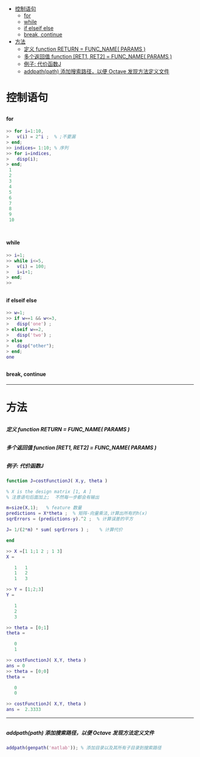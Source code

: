 <!-- ...menustart -->

 - [控制语句](#ea5302a4c0247998e1de210b879bef5f)
     - [for](#d55669822f1a8cf72ec1911e462a54eb)
     - [while](#901889f4f34f8ca18ac2f53d1fed346e)
     - [if  elseif else](#14fdbb00ba740a5e6e2ebb154af73572)
     - [break, continue](#e431a54db2dbf8b6dd89898db017fce2)
 - [方法](#ea340b9dda8b893ddf2d9176220aac32)
     - [定义 function RETURN = FUNC_NAME( PARAMS )](#f7c1ab0d7de72d584ef32e3bfcc9655f)
     - [多个返回值 function [RET1, RET2] = FUNC_NAME( PARAMS )](#962022740b9969866c7e970cc43c2f59)
     - [例子: 代价函数J](#71db28af5c0579013c3ed99662d36a77)
     - [addpath(path) 添加搜索路径，以便 Octave 发现方法定义文件](#d21b656001498d6544c47c1a617bf4a1)

<!-- ...menuend -->


<h2 id="ea5302a4c0247998e1de210b879bef5f"></h2>

# 控制语句

<h2 id="d55669822f1a8cf72ec1911e462a54eb"></h2>

#### for
```matlab
>> for i=1:10,
>   v(i) = 2^i ;  % ;不要漏
> end;
>> indices= 1:10; % 序列
>> for i=indices,
>   disp(i);
> end;
 1
 2
 3
 4
 5
 6
 7
 8
 9
 10
 
```

<h2 id="901889f4f34f8ca18ac2f53d1fed346e"></h2>

#### while
```matlab
>> i=1;
>> while i<=5,
>   v(i) = 100;
>   i=i+1;
> end;
>> 
```

<h2 id="14fdbb00ba740a5e6e2ebb154af73572"></h2>

#### if  elseif else
```matlab
>> w=1;
>> if w==1 && w<=3,
>   disp('one') ;
> elseif w==2,
>   disp('two') ;
> else
>   disp("other");
> end;
one
```

<h2 id="e431a54db2dbf8b6dd89898db017fce2"></h2>

#### break, continue
---
<h2 id="ea340b9dda8b893ddf2d9176220aac32"></h2>

# 方法

<h2 id="f7c1ab0d7de72d584ef32e3bfcc9655f"></h2>

##### 定义 function RETURN = FUNC_NAME( PARAMS )

<h2 id="962022740b9969866c7e970cc43c2f59"></h2>

##### 多个返回值 function [RET1, RET2] = FUNC_NAME( PARAMS )

<h2 id="71db28af5c0579013c3ed99662d36a77"></h2>

##### 例子: 代价函数J

```matlab
function J=costFunctionJ( X,y, theta )

% X is the design matrix [1, A ]
% 注意语句后面加上;  不然每一步都会有输出

m=size(X,1);   % feature 数量
predictions = X*theta ;  % 矩阵-向量乘法,计算出所有的h(x)
sqrErrors = (predictions-y).^2 ;  % 计算误差的平方

J= 1/(2*m) * sum( sqrErrors ) ;    % 计算代价

end
```

```matlab
>> X =[1 1;1 2 ; 1 3]
X =

   1   1
   1   2
   1   3

>> Y = [1;2;3]
Y =

   1
   2
   3

>> theta = [0;1]
theta =

   0
   1

>> costFunctionJ( X,Y, theta )
ans = 0
>> theta = [0;0]
theta =

   0
   0

>> costFunctionJ( X,Y, theta )
ans =  2.3333

```
---
<h2 id="d21b656001498d6544c47c1a617bf4a1"></h2>

##### addpath(path) 添加搜索路径，以便 Octave 发现方法定义文件
```matlab
addpath(genpath('matlab')); % 添加目录以及其所有子目录到搜索路径
```
